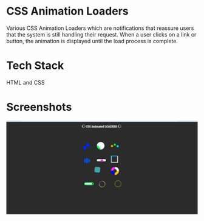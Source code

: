 # CSS Animation Loaders
Various  CSS Animation Loaders which are notifications that reassure users that the system is still handling their request. When a user clicks on a link or button, the animation is displayed until the load process is complete.
# Tech Stack
HTML and CSS
# Screenshots
![screenshot](loaders.png)

